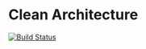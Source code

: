 # Clean Architecture


[![Build Status](https://www.bitrise.io/app/04e42b095f2aed11/status.svg?token=7ZlxOD8DBPw6ho39Xb9CRw)](https://www.bitrise.io/app/04e42b095f2aed11)
